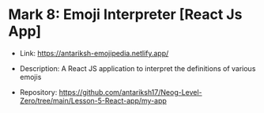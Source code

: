 # Mark 8: Emoji Interpreter [React Js App]

  - Link: https://antariksh-emojipedia.netlify.app/
  
  - Description: A React JS application to interpret the definitions of various emojis
  
  - Repository: https://github.com/antariksh17/Neog-Level-Zero/tree/main/Lesson-5-React-app/my-app
